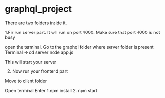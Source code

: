 # graphql_project

There are two folders inside it.

1.Fir run server part. It will run on port 4000. Make sure that port 4000 is not busy

  open the terminal.
  Go to the graphql folder where server folder is present
  Terminal -> cd server
              node app.js
              
  This will start your server
  
  
2. Now run your frontend part 


Move to client folder

Open terminal
Enter 1.npm install
      2. npm start
